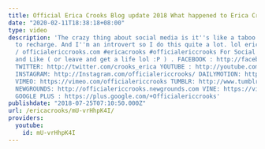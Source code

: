 ```yaml
---
title: Official Erica Crooks Blog update 2018 What happened to Erica Crooks in 2017
date: "2020-02-11T18:38:18+08:00"
type: video
description: 'The crazy thing about social media is it''s like a taboo to take a break
  to recharge. And I''m an introvert so I do this quite a lot. lol ericacrooks.com
  / officialericcrooks.com #ericacrooks #officialericcrooks For Social Media Subscribe
  and Like ( or leave and get a life lol :P ) . FACEBOOK : http://facebook.com/officialericcrooks
  TWITTER: http://twitter.com/crooks_erica YOUTUBE : http://youtube.com/user/officialericcrooks
  INSTAGRAM: http://Instagram.com/officialericcrooks/ DAILYMOTION: http://www.dailymotion.com/user/officialericcrooks/1
  VIMEO: https://vimeo.com/officialericcrooks TUMBLR: http://www.tumblr.com/follow/officialericcrooks
  NEWGROUNDS: http://officialericcrooks.newgrounds.com VINE: https://vine.co/u/1257143407999610880
  GOOGLE PLUS : https://plus.google.com/+Officialericcrooks'
publishdate: "2018-07-25T07:10:50.000Z"
url: /ericacrooks/mU-vrHhpK4I/
providers:
  youtube:
    id: mU-vrHhpK4I
---
```

